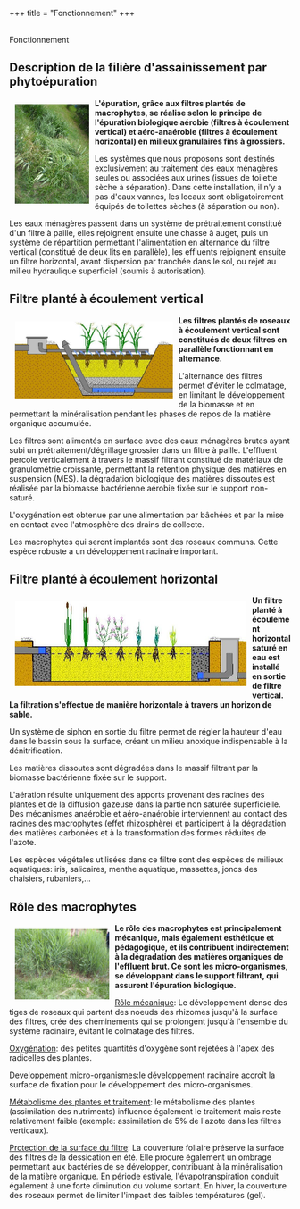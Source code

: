 +++
title = "Fonctionnement"
+++
<br />
 <br />
   <div class="title-01 uppercase">
    <a>Fonctionnement</a>
  </div>
<div class="part900" >
<h2>Description de la filière d'assainissement par phytoépuration</h2>
<img class="bordure" style="float: left; margin: 10px;" src="img/v1_filtres___roseaux__3_.jpg" alt="" width="133" height="178" /><strong>L'épuration, grâce aux filtres plantés de macrophytes, se réalise selon le principe de l'épuration biologique aérobie (filtres à écoulement vertical) et aéro-anaérobie (filtres à écoulement horizontal) en milieux granulaires fins à grossiers.</strong>
<p>Les systèmes que nous proposons sont destinés exclusivement au traitement des eaux ménagères seules ou associées aux urines (issues de toilette sèche à séparation). Dans cette installation, il n'y a pas d'eaux vannes, les locaux sont obligatoirement équipés de toilettes sèches (à séparation ou non).</p>
<p>Les eaux ménagères passent dans un système de prétraitement constitué d'un filtre à paille, elles rejoignent ensuite une chasse à auget, puis un système de répartition permettant l'alimentation en alternance du filtre vertical (constitué de deux lits en parallèle), les effluents rejoignent ensuite un filtre horizontal, avant dispersion par tranchée dans le sol, ou rejet au milieu hydraulique superficiel (soumis à autorisation).</p>

<h2>Filtre planté à écoulement vertical</h2>

<td><img class="bordure" style="float: left; margin: 10px;" title="schéma filtre planté à écoulement vertical" src="img/fv_internet.jpg" alt="" width="283" height="138" /><strong>Les filtres plantés de roseaux à écoulement vertical sont constitués de deux filtres en parallèle fonctionnant en alternance.</strong>
<p>L'alternance des filtres permet d'éviter le colmatage, en limitant le développement de la biomasse et en permettant la minéralisation pendant les phases de repos de la matière organique accumulée.</p>
<p>Les filtres sont alimentés en surface avec des eaux ménagères brutes ayant subi un prétraitement/dégrillage grossier dans un filtre à paille. L'effluent percole verticalement à travers le massif filtrant constitué de matériaux de granulométrie croissante, permettant la rétention physique des matières en suspension (MES). la dégradation biologique des matières dissoutes est réalisée par la biomasse bactérienne aérobie fixée sur le support non-saturé.</p>
<p>L'oxygénation est obtenue par une alimentation par bâchées et par la mise en contact avec l'atmosphère des drains de collecte.</p>
<p>Les macrophytes qui seront implantés sont des roseaux communs. Cette espèce robuste a un développement racinaire important.</p>

<h2>Filtre planté à écoulement horizontal</h2>
<img  class="bordure" style="float: left; margin: 10px;" title="schéma vue en coupe - filtre planté à écoulement horizontal" src="img/fh_internet.jpg" alt="" width="415" height="152" /><strong>Un filtre planté à écoulement horizontal saturé en eau est installé en sortie de filtre vertical. La filtration s'effectue de manière horizontale à travers un horizon de sable.</strong>
<p>Un système de siphon en sortie du filtre permet de régler la hauteur d'eau dans le bassin sous la surface, créant un milieu anoxique indispensable à la dénitrification.</p>
<p>Les matières dissoutes sont dégradées dans le massif filtrant par la biomasse bactérienne fixée sur le support.</p>
<p>L'aération résulte uniquement des apports provenant des racines des plantes et de la diffusion gazeuse dans la partie non saturée superficielle. Des mécanismes anaérobie et aéro-anaérobie interviennent au contact des racines des macrophytes (effet rhizosphère) et participent à la dégradation des matières carbonées et à la transformation des formes réduites de l'azote.</p>
<p>Les espèces végétales utilisées dans ce filtre sont des espèces de milieux aquatiques: iris, salicaires, menthe aquatique, massettes, joncs des chaisiers, rubaniers,...</p>

<h2>Rôle des macrophytes</h2>
<img  class="bordure" style="float: left; margin: 10px;" src="img/v1_filtres___roseaux.jpg" alt="" width="169" height="126" /><strong>Le rôle des macrophytes est principalement mécanique, mais également esthétique et pédagogique, et ils contribuent indirectement à la dégradation des matières organiques de l'effluent brut. Ce sont les micro-organismes, se développant dans le support filtrant, qui assurent l'épuration biologique.</strong>
<p><span style="text-decoration: underline;">Rôle mécanique</span>: Le développement dense des tiges de roseaux qui partent des noeuds des rhizomes jusqu'à la surface des filtres, crée des cheminements qui se prolongent jusqu'à l'ensemble du système racinaire, évitant le colmatage des filtres.</p>
<p><span style="text-decoration: underline;">Oxygénation</span>: des petites quantités d'oxygène sont rejetées à l'apex des radicelles des plantes.</p>
<p><span style="text-decoration: underline;">Developpement micro-organismes</span>:le développement racinaire accroît la surface de fixation pour le développement des micro-organismes.</p>
<p><span style="text-decoration: underline;">Métabolisme des plantes et traitement</span>: le métabolisme des plantes (assimilation des nutriments) influence également le traitement mais reste relativement faible (exemple: assimilation de 5% de l'azote dans les filtres verticaux).</p>
<p><span style="text-decoration: underline;">Protection de la surface du filtre</span>: La couverture foliaire préserve la surface des filtres de la dessication en été. Elle procure également un ombrage permettant aux bactéries de se développer, contribuant à la minéralisation de la matière organique. En période estivale, l'évapotranspiration conduit également à une forte diminution du volume sortant. En hiver, la couverture des roseaux permet de limiter l'impact des faibles températures (gel).</p>
</div>